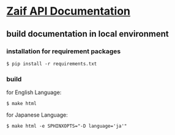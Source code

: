 # [Zaif API Documentation](https://zaif-api-document.readthedocs.io/ja/latest/)

## build documentation in local environment

### installation for requirement packages

```
$ pip install -r requirements.txt
```

### build

for English Language:
```
$ make html
```

for Japanese Language:
```
$ make html -e SPHINXOPTS="-D language='ja'"
```
